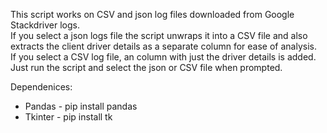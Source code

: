 This script works on CSV and json log files downloaded from Google Stackdriver logs.  
If you select a json logs file the script unwraps it into a CSV file and also extracts the client driver details as a separate column for ease of analysis.  
If you select a CSV log file, an column with just the driver details is added.  
Just run the script and select the json or CSV file when prompted.  

Dependenices:
- Pandas - pip install pandas
- Tkinter - pip install tk
